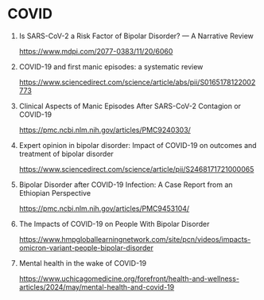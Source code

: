 # COVID

1. Is SARS-CoV-2 a Risk Factor of Bipolar Disorder? — A Narrative Review

   https://www.mdpi.com/2077-0383/11/20/6060

2. COVID-19 and first manic episodes: a systematic review

   https://www.sciencedirect.com/science/article/abs/pii/S0165178122002773

3. Clinical Aspects of Manic Episodes After SARS-CoV-2 Contagion or COVID-19

   https://pmc.ncbi.nlm.nih.gov/articles/PMC9240303/

4. Expert opinion in bipolar disorder: Impact of COVID-19 on outcomes and treatment of bipolar disorder

   https://www.sciencedirect.com/science/article/pii/S2468171721000065
   
5. Bipolar Disorder after COVID-19 Infection: A Case Report from an Ethiopian Perspective

   https://pmc.ncbi.nlm.nih.gov/articles/PMC9453104/
   
6. The Impacts of COVID-19 on People With Bipolar Disorder

   https://www.hmpgloballearningnetwork.com/site/pcn/videos/impacts-omicron-variant-people-bipolar-disorder
   
7. Mental health in the wake of COVID-19
   
   https://www.uchicagomedicine.org/forefront/health-and-wellness-articles/2024/may/mental-health-and-covid-19
